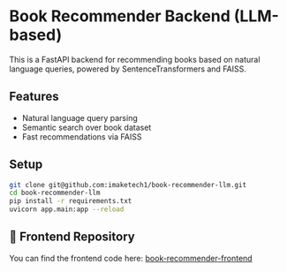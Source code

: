 # Book Recommender Backend (LLM-based)

This is a FastAPI backend for recommending books based on natural language queries, powered by SentenceTransformers and FAISS.

## Features

- Natural language query parsing
- Semantic search over book dataset
- Fast recommendations via FAISS

## Setup

```bash
git clone git@github.com:imaketech1/book-recommender-llm.git
cd book-recommender-llm
pip install -r requirements.txt
uvicorn app.main:app --reload
```

## 🔗 Frontend Repository

You can find the frontend code here: [book-recommender-frontend](https://github.com/imaketech1/book-recommender-frontend)
